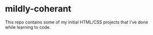 # mildly-coherant
This repo contains some of my initial HTML/CSS projects that I've done while learning to code.
